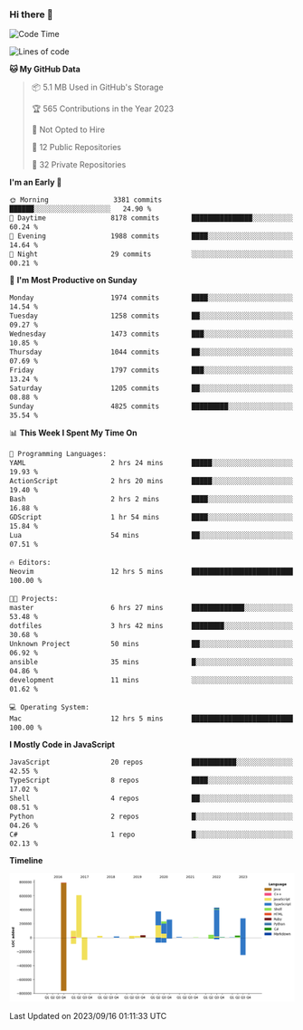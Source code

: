 ### Hi there 👋

<!--
**Clumsy-Coder/Clumsy-Coder** is a ✨ _special_ ✨ repository because its `README.md` (this file) appears on your GitHub profile.

Here are some ideas to get you started:

- 🔭 I’m currently working on ...
- 🌱 I’m currently learning ...
- 👯 I’m looking to collaborate on ...
- 🤔 I’m looking for help with ...
- 💬 Ask me about ...
- 📫 How to reach me: ...
- 😄 Pronouns: ...
- ⚡ Fun fact: ...
-->

<!-- anmol098/waka-readme-stats -->
<!--START_SECTION:waka-->
![Code Time](http://img.shields.io/badge/Code%20Time-383%20hrs%209%20mins-blue)

![Lines of code](https://img.shields.io/badge/From%20Hello%20World%20I%27ve%20Written-3.3%20million%20lines%20of%20code-blue)

**🐱 My GitHub Data** 

> 📦 5.1 MB Used in GitHub's Storage 
 > 
> 🏆 565 Contributions in the Year 2023
 > 
> 🚫 Not Opted to Hire
 > 
> 📜 12 Public Repositories 
 > 
> 🔑 32 Private Repositories 
 > 
**I'm an Early 🐤** 

```text
🌞 Morning                3381 commits        ██████░░░░░░░░░░░░░░░░░░░   24.90 % 
🌆 Daytime                8178 commits        ███████████████░░░░░░░░░░   60.24 % 
🌃 Evening                1988 commits        ████░░░░░░░░░░░░░░░░░░░░░   14.64 % 
🌙 Night                  29 commits          ░░░░░░░░░░░░░░░░░░░░░░░░░   00.21 % 
```
📅 **I'm Most Productive on Sunday** 

```text
Monday                   1974 commits        ████░░░░░░░░░░░░░░░░░░░░░   14.54 % 
Tuesday                  1258 commits        ██░░░░░░░░░░░░░░░░░░░░░░░   09.27 % 
Wednesday                1473 commits        ███░░░░░░░░░░░░░░░░░░░░░░   10.85 % 
Thursday                 1044 commits        ██░░░░░░░░░░░░░░░░░░░░░░░   07.69 % 
Friday                   1797 commits        ███░░░░░░░░░░░░░░░░░░░░░░   13.24 % 
Saturday                 1205 commits        ██░░░░░░░░░░░░░░░░░░░░░░░   08.88 % 
Sunday                   4825 commits        █████████░░░░░░░░░░░░░░░░   35.54 % 
```


📊 **This Week I Spent My Time On** 

```text
💬 Programming Languages: 
YAML                     2 hrs 24 mins       █████░░░░░░░░░░░░░░░░░░░░   19.93 % 
ActionScript             2 hrs 20 mins       █████░░░░░░░░░░░░░░░░░░░░   19.40 % 
Bash                     2 hrs 2 mins        ████░░░░░░░░░░░░░░░░░░░░░   16.88 % 
GDScript                 1 hr 54 mins        ████░░░░░░░░░░░░░░░░░░░░░   15.84 % 
Lua                      54 mins             ██░░░░░░░░░░░░░░░░░░░░░░░   07.51 % 

🔥 Editors: 
Neovim                   12 hrs 5 mins       █████████████████████████   100.00 % 

🐱‍💻 Projects: 
master                   6 hrs 27 mins       █████████████░░░░░░░░░░░░   53.48 % 
dotfiles                 3 hrs 42 mins       ████████░░░░░░░░░░░░░░░░░   30.68 % 
Unknown Project          50 mins             ██░░░░░░░░░░░░░░░░░░░░░░░   06.92 % 
ansible                  35 mins             █░░░░░░░░░░░░░░░░░░░░░░░░   04.86 % 
development              11 mins             ░░░░░░░░░░░░░░░░░░░░░░░░░   01.62 % 

💻 Operating System: 
Mac                      12 hrs 5 mins       █████████████████████████   100.00 % 
```

**I Mostly Code in JavaScript** 

```text
JavaScript               20 repos            ███████████░░░░░░░░░░░░░░   42.55 % 
TypeScript               8 repos             ████░░░░░░░░░░░░░░░░░░░░░   17.02 % 
Shell                    4 repos             ██░░░░░░░░░░░░░░░░░░░░░░░   08.51 % 
Python                   2 repos             █░░░░░░░░░░░░░░░░░░░░░░░░   04.26 % 
C#                       1 repo              █░░░░░░░░░░░░░░░░░░░░░░░░   02.13 % 
```



**Timeline**

![Lines of Code chart](https://raw.githubusercontent.com/Clumsy-Coder/Clumsy-Coder/main/assets/bar_graph.png)


 Last Updated on 2023/09/16 01:11:33 UTC
<!--END_SECTION:waka-->
